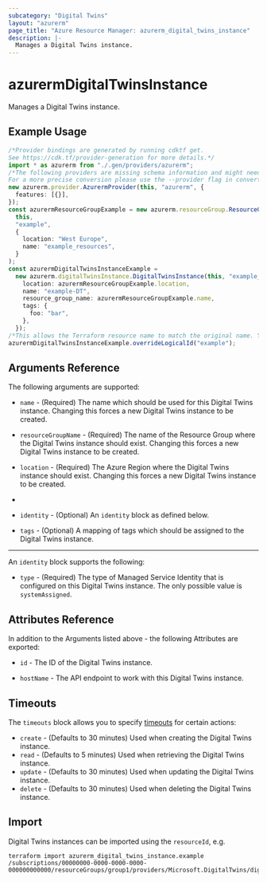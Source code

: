 ```yaml
---
subcategory: "Digital Twins"
layout: "azurerm"
page_title: "Azure Resource Manager: azurerm_digital_twins_instance"
description: |-
  Manages a Digital Twins instance.
---
```


# azurermDigitalTwinsInstance

Manages a Digital Twins instance.

## Example Usage

```typescript
/*Provider bindings are generated by running cdktf get.
See https://cdk.tf/provider-generation for more details.*/
import * as azurerm from "./.gen/providers/azurerm";
/*The following providers are missing schema information and might need manual adjustments to synthesize correctly: azurerm.
For a more precise conversion please use the --provider flag in convert.*/
new azurerm.provider.AzurermProvider(this, "azurerm", {
  features: [{}],
});
const azurermResourceGroupExample = new azurerm.resourceGroup.ResourceGroup(
  this,
  "example",
  {
    location: "West Europe",
    name: "example_resources",
  }
);
const azurermDigitalTwinsInstanceExample =
  new azurerm.digitalTwinsInstance.DigitalTwinsInstance(this, "example_2", {
    location: azurermResourceGroupExample.location,
    name: "example-DT",
    resource_group_name: azurermResourceGroupExample.name,
    tags: {
      foo: "bar",
    },
  });
/*This allows the Terraform resource name to match the original name. You can remove the call if you don't need them to match.*/
azurermDigitalTwinsInstanceExample.overrideLogicalId("example");

```

## Arguments Reference

The following arguments are supported:

*   `name` - (Required) The name which should be used for this Digital Twins instance. Changing this forces a new Digital Twins instance to be created.

*   `resourceGroupName` - (Required) The name of the Resource Group where the Digital Twins instance should exist. Changing this forces a new Digital Twins instance to be created.

*   `location` - (Required) The Azure Region where the Digital Twins instance should exist. Changing this forces a new Digital Twins instance to be created.

*

*   `identity` - (Optional) An `identity` block as defined below.

*   `tags` - (Optional) A mapping of tags which should be assigned to the Digital Twins instance.

***

An `identity` block supports the following:

* `type` - (Required) The type of Managed Service Identity that is configured on this Digital Twins instance. The only possible value is `systemAssigned`.

## Attributes Reference

In addition to the Arguments listed above - the following Attributes are exported:

*   `id` - The ID of the Digital Twins instance.

*   `hostName` - The API endpoint to work with this Digital Twins instance.

## Timeouts

The `timeouts` block allows you to specify [timeouts](https://www.terraform.io/language/resources/syntax#operation-timeouts) for certain actions:

* `create` - (Defaults to 30 minutes) Used when creating the Digital Twins instance.
* `read` - (Defaults to 5 minutes) Used when retrieving the Digital Twins instance.
* `update` - (Defaults to 30 minutes) Used when updating the Digital Twins instance.
* `delete` - (Defaults to 30 minutes) Used when deleting the Digital Twins instance.

## Import

Digital Twins instances can be imported using the `resourceId`, e.g.

```console
terraform import azurerm_digital_twins_instance.example /subscriptions/00000000-0000-0000-0000-000000000000/resourceGroups/group1/providers/Microsoft.DigitalTwins/digitalTwinsInstances/dt1
```
